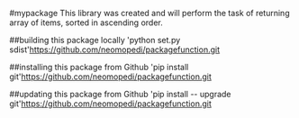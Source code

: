 #mypackage
This library was created and will perform the task of returning array of items, sorted in ascending order.

##building this package locally
'python set.py sdist'https://github.com/neomopedi/packagefunction.git

##installing this package from Github
'pip install git'https://github.com/neomopedi/packagefunction.git

##updating this package from Github
'pip install -- upgrade  git'https://github.com/neomopedi/packagefunction.git
